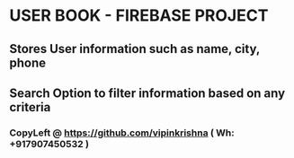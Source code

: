 # USER BOOK  - FIREBASE PROJECT

## Stores User information such as name, city, phone
## Search Option to filter information based on any criteria
### CopyLeft @ https://github.com/vipinkrishna ( Wh: +917907450532 )
